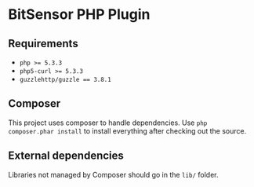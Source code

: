 # BitSensor PHP Plugin
## Requirements
* ``php >= 5.3.3``
* ``php5-curl >= 5.3.3``
* ``guzzlehttp/guzzle == 3.8.1``

## Composer
This project uses composer to handle dependencies. Use ``php composer.phar install`` to install everything after checking out the source.

## External dependencies
Libraries not managed by Composer should go in the ``lib/`` folder.